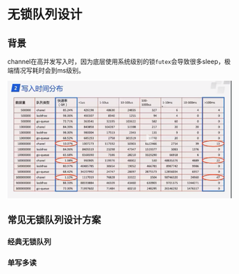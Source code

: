 # 无锁队列设计

## 背景
channel在高并发写入时，因为底层使用系统级别的锁`futex`会导致很多sleep，极端情况写耗时会到ms级别。


![对比图.png](%E5%AF%B9%E6%AF%94%E5%9B%BE.png)
## 常见无锁队列设计方案

### 经典无锁队列


### 单写多读


